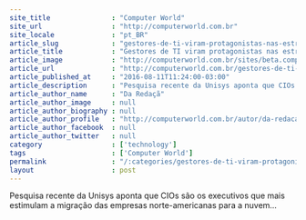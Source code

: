 ```yaml
---
site_title               : "Computer World"
site_url                 : "http://computerworld.com.br"
site_locale              : "pt_BR"
article_slug             : "gestores-de-ti-viram-protagonistas-nas-estrategias-de-cloud-computing"
article_title            : "Gestores de TI viram protagonistas nas estratégias de cloud computing"
article_image            : "http://computerworld.com.br/sites/beta.computerworld.com.br/files/news_articles/cloud_casa.jpg"
article_url              : "http://computerworld.com.br/gestores-de-ti-viram-protagonistas-nas-estrategias-de-cloud-computing"
article_published_at     : "2016-08-11T11:24:00-03:00"
article_description      : "Pesquisa recente da Unisys aponta que CIOs são os executivos que mais estimulam a migração das empresas norte-americanas para a nuvem..."
article_author_name      : "Da Redaçã"
article_author_image     : null
article_author_biography : null
article_author_profile   : "http://computerworld.com.br/autor/da-redacao"
article_author_facebook  : null
article_author_twitter   : null
category                 : ['technology']
tags                     : ['Computer World']
permalink                : "/:categories/gestores-de-ti-viram-protagonistas-nas-estrategias-de-cloud-computing/"
layout                   : post
---
```


Pesquisa recente da Unisys aponta que CIOs são os executivos que mais estimulam a migração das empresas norte-americanas para a nuvem...

